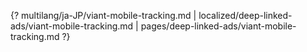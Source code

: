 {? multilang/ja-JP/viant-mobile-tracking.md | localized/deep-linked-ads/viant-mobile-tracking.md | pages/deep-linked-ads/viant-mobile-tracking.md ?}
